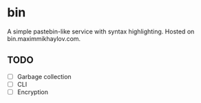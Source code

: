 # bin

A simple pastebin-like service with syntax highlighting. Hosted on bin.maximmikhaylov.com.

## TODO

- [ ] Garbage collection
- [ ] CLI
- [ ] Encryption
